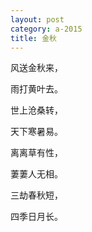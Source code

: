 ```yaml
---
layout: post
category: a-2015
title: 金秋
---
```


风送金秋来，

雨打黄叶去。

世上沧桑转，

天下寒暑易。

离离草有性，

萋萋人无相。

三劫春秋短，

四季日月长。 
